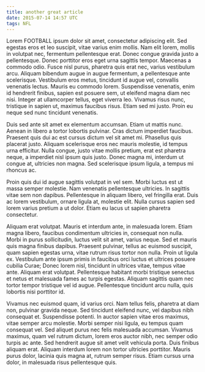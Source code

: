 ```yaml
---
title: another great article
date: 2015-07-14 14:57 UTC
tags: NFL
---
```


Lorem FOOTBALL ipsum dolor sit amet, consectetur adipiscing elit. Sed egestas eros et leo suscipit, vitae varius enim mollis. Nam elit lorem, mollis in volutpat nec, fermentum pellentesque erat. Donec congue gravida justo a pellentesque. Donec porttitor eros eget urna sagittis tempor. Maecenas a commodo odio. Fusce nisl purus, pharetra quis erat nec, varius vestibulum arcu. Aliquam bibendum augue in augue fermentum, a pellentesque ante scelerisque. Vestibulum eros metus, tincidunt id augue vel, convallis venenatis lectus. Mauris eu commodo lorem. Suspendisse venenatis, enim id hendrerit finibus, sapien est posuere sem, ut eleifend magna diam nec nisi. Integer at ullamcorper tellus, eget viverra leo. Vivamus risus nunc, tristique in sapien ut, maximus faucibus risus. Etiam sed mi justo. Proin eu neque sed nunc tincidunt venenatis.

Duis sed ante sit amet ex elementum accumsan. Etiam ut mattis nunc. Aenean in libero a tortor lobortis pulvinar. Cras dictum imperdiet faucibus. Praesent quis dui ac est cursus dictum vel sit amet mi. Phasellus quis placerat justo. Aliquam scelerisque eros nec mauris molestie, id tempus urna efficitur. Nulla congue, justo vitae mollis pretium, erat est pharetra neque, a imperdiet nisl ipsum quis justo. Donec magna mi, interdum ut congue at, ultricies non magna. Sed scelerisque ipsum ligula, a tempus mi rhoncus ac.

Proin quis dui id augue sagittis volutpat in vel sem. Morbi luctus est ut massa semper molestie. Nam venenatis pellentesque ultricies. In sagittis vitae sem non dapibus. Pellentesque in aliquam libero, vel fringilla erat. Duis ac lorem vestibulum, ornare ligula at, molestie elit. Nulla cursus sapien sed lorem varius pretium a ut dolor. Etiam eu lacus ut sapien pharetra consectetur.

Aliquam erat volutpat. Mauris et interdum ante, in malesuada lorem. Etiam magna libero, faucibus condimentum ultricies in, consequat non nulla. Morbi in purus sollicitudin, luctus velit sit amet, varius neque. Sed et mauris quis magna finibus dapibus. Praesent pulvinar, tellus ac euismod suscipit, quam sapien egestas urna, vitae rutrum risus tortor non nulla. Proin ut ligula ex. Vestibulum ante ipsum primis in faucibus orci luctus et ultrices posuere cubilia Curae; Donec lorem nisl, tincidunt in ultrices vitae, tempus vitae ante. Aliquam erat volutpat. Pellentesque habitant morbi tristique senectus et netus et malesuada fames ac turpis egestas. Aliquam sagittis quam nec tortor tempor tristique vel id augue. Pellentesque tincidunt arcu nulla, quis lobortis nisi porttitor id.

Vivamus nec euismod quam, id varius orci. Nam tellus felis, pharetra at diam non, pulvinar gravida neque. Sed tincidunt eleifend nunc, vel dapibus nibh consequat et. Suspendisse potenti. In auctor sapien vitae eros maximus, vitae semper arcu molestie. Morbi semper nisi ligula, eu tempus quam consequat vel. Sed aliquet purus nec felis malesuada accumsan. Vivamus maximus, quam vel rutrum dictum, lorem eros auctor nibh, nec semper odio turpis ac ante. Sed hendrerit augue sit amet velit vehicula porta. Duis finibus aliquam erat. Aliquam interdum lorem non tortor ultricies porttitor. Mauris purus dolor, lacinia quis magna at, rutrum semper risus. Etiam cursus urna dolor, in malesuada risus pellentesque quis.
